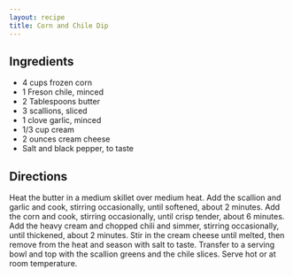 ```yaml
---
layout: recipe
title: Corn and Chile Dip
---
```


## Ingredients

* 4 cups frozen corn
* 1 Freson chile, minced
* 2 Tablespoons butter
* 3 scallions, sliced
* 1 clove garlic, minced
* 1/3 cup cream
* 2 ounces cream cheese
* Salt and black pepper, to taste

## Directions

Heat the butter in a medium skillet over medium heat. Add the scallion and garlic and cook, stirring occasionally, until softened, about 2 minutes. Add the corn and cook, stirring occasionally, until crisp tender, about 6 minutes. Add the heavy cream and chopped chili and simmer, stirring occasionally, until thickened, about 2 minutes. Stir in the cream cheese until melted, then remove from the heat and season with salt to taste. Transfer to a serving bowl and top with the scallion greens and the chile slices. Serve hot or at room temperature.